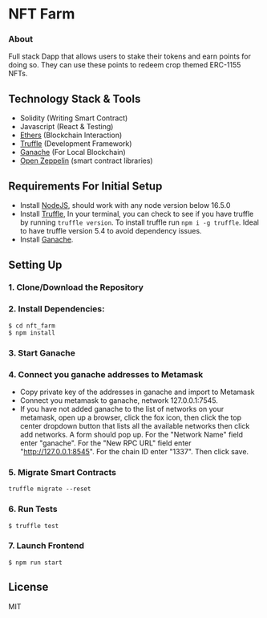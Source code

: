# NFT Farm

### About
Full stack Dapp that allows users to stake their tokens and earn points for doing so. They can use these points to redeem crop themed ERC-1155 NFTs.

## Technology Stack & Tools

- Solidity (Writing Smart Contract)
- Javascript (React & Testing)
- [Ethers](https://docs.ethers.io/v5/) (Blockchain Interaction)
- [Truffle](https://www.trufflesuite.com/docs/truffle/overview) (Development Framework)
- [Ganache](https://www.trufflesuite.com/ganache) (For Local Blockchain)
- [Open Zeppelin](https://docs.openzeppelin.com/) (smart contract libraries)

## Requirements For Initial Setup
- Install [NodeJS](https://nodejs.org/en/), should work with any node version below 16.5.0
- Install [Truffle](https://www.trufflesuite.com/docs/truffle/overview), In your terminal, you can check to see if you have truffle by running `truffle version`. To install truffle run `npm i -g truffle`. Ideal to have truffle version 5.4 to avoid dependency issues.
- Install [Ganache](https://www.trufflesuite.com/ganache). 

## Setting Up
### 1. Clone/Download the Repository

### 2. Install Dependencies:
```
$ cd nft_farm
$ npm install
```
### 3. Start Ganache

### 4. Connect you ganache addresses to Metamask
- Copy private key of the addresses in ganache and import to Metamask
- Connect you metamask to ganache, network 127.0.0.1:7545.
- If you have not added ganache to the list of networks on your metamask, open up a browser, click the fox icon, then click the top center dropdown button that lists all the available networks then click add networks. A form should pop up. For the "Network Name" field enter "ganache". For the "New RPC URL" field enter "http://127.0.0.1:8545". For the chain ID enter "1337". Then click save.  


### 5. Migrate Smart Contracts
`truffle migrate --reset`

### 6. Run Tests
`$ truffle test`

### 7. Launch Frontend
`$ npm run start`

License
----
MIT

